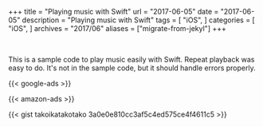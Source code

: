 +++
title = "Playing music with Swift"
url = "2017-06-05"
date = "2017-06-05"
description = "Playing music with Swift"
tags = [
    "iOS",
]
categories = [
    "iOS",
]
archives = "2017/06"
aliases = ["migrate-from-jekyl"]
+++

<br>

This is a sample code to play music easily with Swift.
Repeat playback was easy to do.
It's not in the sample code, but it should handle errors properly.

<!-- Google Ads -->
{{< google-ads >}}

<!-- Amazon Ads -->
{{< amazon-ads >}}

{{< gist takoikatakotako 3a0e0e810cc3af5c4ed575ce4f4611c5 >}}

